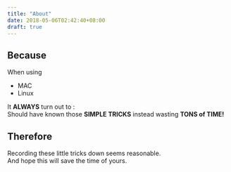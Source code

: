 ```yaml
---
title: "About"
date: 2018-05-06T02:42:40+08:00
draft: true
---
```


## Because
When using  

* MAC
* Linux

It <b>ALWAYS</b> turn out to :  
Should have known those <b>SIMPLE TRICKS</b> instead wasting <b>TONS of TIME!</b>  

## Therefore
Recording these little tricks down seems reasonable.  
And hope this will save the time of yours.